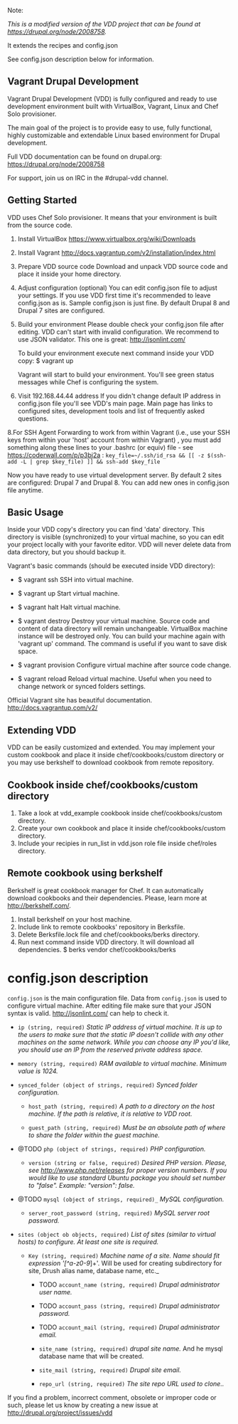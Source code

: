 
Note: 

_This is a modified version of the VDD project that can be found at https://drupal.org/node/2008758._

It extends the recipes and config.json

See config.json description below for information.


Vagrant Drupal Development
--------------------------

Vagrant Drupal Development (VDD) is fully configured and ready to use
development environment built with VirtualBox, Vagrant, Linux and Chef Solo
provisioner.

The main goal of the project is to provide easy to use, fully functional, highly
customizable and extendable Linux based environment for Drupal development.

Full VDD documentation can be found on drupal.org:
https://drupal.org/node/2008758

For support, join us on IRC in the #drupal-vdd channel.


Getting Started
---------------

VDD uses Chef Solo provisioner. It means that your environment is built from
the source code.

  1. Install VirtualBox
     https://www.virtualbox.org/wiki/Downloads

  2. Install Vagrant
     http://docs.vagrantup.com/v2/installation/index.html

  3. Prepare VDD source code
     Download and unpack VDD source code and place it inside your home
     directory.

  4. Adjust configuration (optional)
     You can edit config.json file to adjust your settings. If you use VDD first
     time it's recommended to leave config.json as is. Sample config.json is
     just fine. By default Drupal 8 and Drupal 7 sites are configured.

  6. Build your environment
     Please double check your config.json file after editing. VDD can't start
     with invalid configuration. We recommend to use JSON validator.
     This one is great: http://jsonlint.com/

     To build your environment execute next command inside your VDD copy:
     $ vagrant up

     Vagrant will start to build your environment. You'll see green status
     messages while Chef is configuring the system.

  7. Visit 192.168.44.44 address
     If you didn't change default IP address in config.json file you'll see
     VDD's main page. Main page has links to configured sites, development tools
     and list of frequently asked questions.

  8.For SSH Agent Forwarding to work from within Vagrant (i.e., use your SSH keys from within your 'host' account from within Vagrant)
    , you must add something along these lines to your .bashrc (or equiv) file - see https://coderwall.com/p/p3bj2a : 
    `key_file=~/.ssh/id_rsa && [[ -z $(ssh-add -L | grep $key_file) ]] && ssh-add $key_file`

Now you have ready to use virtual development server. By default 2 sites
are configured: Drupal 7 and Drupal 8. You can add new ones in config.json file
anytime.


Basic Usage
-----------

Inside your VDD copy's directory you can find 'data' directory. This directory
is visible (synchronized) to your virtual machine, so you can edit your project
locally with your favorite editor. VDD will never delete data from data directory,
but you should backup it.

Vagrant's basic commands (should be executed inside VDD directory):

  * $ vagrant ssh
    SSH into virtual machine.

  * $ vagrant up
    Start virtual machine.

  * $ vagrant halt
    Halt virtual machine.

  * $ vagrant destroy
    Destroy your virtual machine. Source code and content of data directory will
    remain unchangeable. VirtualBox machine instance will be destroyed only. You
    can build your machine again with 'vagrant up' command. The command is
    useful if you want to save disk space.

  * $ vagrant provision
    Configure virtual machine after source code change.

  * $ vagrant reload
    Reload virtual machine. Useful when you need to change network or
    synced folders settings.

Official Vagrant site has beautiful documentation.
http://docs.vagrantup.com/v2/


Extending VDD
-------------

VDD can be easily customized and extended. You may implement your custom
cookbook and place it inside chef/cookbooks/custom directory or you may use
berkshelf to download cookbook from remote repository.

Cookbook inside chef/cookbooks/custom directory
-----------------------------------------------

  1. Take a look at vdd_example cookbook inside chef/cookbooks/custom directory.
  2. Create your own cookbook and place it inside chef/cookbooks/custom directory.
  3. Include your recipies in run_list in vdd.json role file inside chef/roles directory.

Remote cookbook using berkshelf
-------------------------------

  Berkshelf is great cookbook manager for Chef. It can automatically download
  cookbooks and their dependencies. Please, learn more at http://berkshelf.com/.

  1. Install berkshelf on your host machine.
  2. Include link to remote cookbooks' repository in Berksfile.
  3. Delete Berksfile.lock file and chef/cookbooks/berks directory.
  4. Run next command inside VDD directory. It will download all dependencies.
    $ berks vendor chef/cookbooks/berks


config.json description
=======================

`config.json` is the main configuration file. Data from `config.json` is used to
configure virtual machine. After editing file make sure that your JSON syntax is
valid. http://jsonlint.com/ can help to check it.


  * `ip (string, required)`
    _Static IP address of virtual machine. It is up to the users to make sure
    that the static IP doesn't collide with any other machines on the same
    network. While you can choose any IP you'd like, you should use an IP from
    the reserved private address space._

  * `memory (string, required)`
    _RAM available to virtual machine. Minimum value is 1024._

  * `synced_folder (object of strings, required)`
    _Synced folder configuration._

      * `host_path (string, required)`
        _A path to a directory on the host machine. If the path is relative, it
        is relative to VDD root._

      * `guest_path (string, required)`
        _Must be an absolute path of where to share the folder within the guest
        machine._

  * @TODO `php (object of strings, required)`
    _PHP configuration._

      * `version (string or false, required)`
        _Desired PHP version. Please, see http://www.php.net/releases for proper
        version numbers. If you would like to use standard Ubuntu package you
        should set number to "false". Example: "version": false._

  * @TODO `mysql (object of strings, required)_`
    _MySQL configuration._

      * `server_root_password (string, required)`
        _MySQL server root password._

  * `sites (object ob objects, required)`
    _List of sites (similar to virtual hosts) to configure. At least one site is
    required._

      * `Key (string, required)`
        _Machine name of a site. Name should fit expression '[^a-z0-9_]+'. Will
        be used for creating subdirectory for site, Drush alias name, database
        name, etc._

          * TODO `account_name (string, required)`
            _Drupal administrator user name._

          * TODO `account_pass (string, required)`
            _Drupal administrator password._

          * TODO `account_mail (string, required)`
            _Drupal administrator email._

          * `site_name (string, required)`
            _drupal site name._ And he mysql database name that will be created.

          * `site_mail (string, required)`
            _Drupal site email._

         * `repo_url (string, required)`
            _The site repo URL used to clone.._


If you find a problem, incorrect comment, obsolete or improper code or such,
please let us know by creating a new issue at
http://drupal.org/project/issues/vdd

